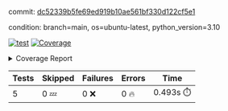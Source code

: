 commit: [dc52339b5fe69ed919b10ae561bf330d122cf5e1](https://github.com/rcmdnk/pyproject-pre-commit/tree/dc52339b5fe69ed919b10ae561bf330d122cf5e1)

condition: branch=main, os=ubuntu-latest, python_version=3.10

[![test](https://github.com/rcmdnk/pyproject-pre-commit/actions/workflows/test.yml/badge.svg)](https://github.com/rcmdnk/pyproject-pre-commit/actions/runs/6400400789)
<a href="https://github.com/rcmdnk/pyproject-pre-commit/blob/dc52339b5fe69ed919b10ae561bf330d122cf5e1/README.md"><img alt="Coverage" src="https://img.shields.io/badge/Coverage-96%25-brightgreen.svg" /></a><details><summary>Coverage Report </summary><table><tr><th>File</th><th>Stmts</th><th>Miss</th><th>Cover</th><th>Missing</th></tr><tbody><tr><td colspan="5"><b>src/pyproject_pre_commit</b></td></tr><tr><td>&nbsp; &nbsp;<a href="https://github.com/rcmdnk/pyproject-pre-commit/blob/dc52339b5fe69ed919b10ae561bf330d122cf5e1/src/pyproject_pre_commit/pyproject_pre_commit.py">pyproject_pre_commit.py</a></td><td>18</td><td>1</td><td>94%</td><td><a href="https://github.com/rcmdnk/pyproject-pre-commit/blob/dc52339b5fe69ed919b10ae561bf330d122cf5e1/src/pyproject_pre_commit/pyproject_pre_commit.py#L91">91</a></td></tr><tr><td><b>TOTAL</b></td><td><b>23</b></td><td><b>1</b></td><td><b>96%</b></td><td>&nbsp;</td></tr></tbody></table></details>

| Tests | Skipped | Failures | Errors | Time |
| ----- | ------- | -------- | -------- | ------------------ |
| 5 | 0 :zzz: | 0 :x: | 0 :fire: | 0.493s :stopwatch: |

